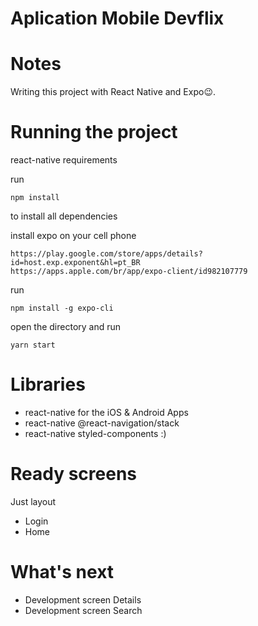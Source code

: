 # Aplication Mobile Devflix

# Notes
Writing this project with React Native and Expo😉.

# Running the project
react-native requirements

run
```
npm install 
```
to install all dependencies

install expo on your cell phone 
```
https://play.google.com/store/apps/details?id=host.exp.exponent&hl=pt_BR
https://apps.apple.com/br/app/expo-client/id982107779
```

run
```
npm install -g expo-cli
```
open the directory and run 
```
yarn start
```

# Libraries
- react-native for the iOS & Android Apps
- react-native @react-navigation/stack
- react-native styled-components :)

# Ready screens
Just layout
- Login
- Home

# What's next
- Development screen Details
- Development screen Search
